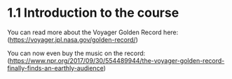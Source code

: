 # 1.1 Introduction to the course

You can read more about the Voyager Golden Record here: (https://voyager.jpl.nasa.gov/golden-record/)

You can now even buy the music on the record: (https://www.npr.org/2017/09/30/554489944/the-voyager-golden-record-finally-finds-an-earthly-audience)
